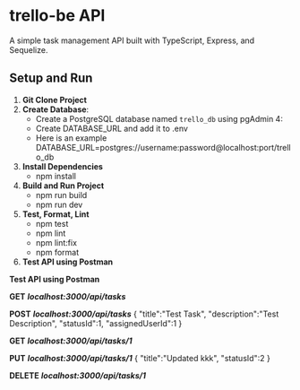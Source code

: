 # trello-be API

A simple task management API built with TypeScript, Express, and Sequelize.

## Setup and Run

1. **Git Clone Project**
2. **Create Database**:
   - Create a PostgreSQL database named `trello_db` using pgAdmin 4:
   - Create DATABASE_URL and add it to .env
   - Here is an example DATABASE_URL=postgres://username:password@localhost:port/trello_db
3. **Install Dependencies**
   - npm install
4. **Build and Run Project**
   - npm run build
   - npm run dev
5. **Test, Format, Lint**
   - npm test
   - npm lint
   - npm lint:fix
   - npm format
6. **Test API using Postman**


**Test API using Postman**

**GET**
***localhost:3000/api/tasks***

**POST**
***localhost:3000/api/tasks***
{
    "title":"Test Task",
    "description":"Test Description",
    "statusId":1,
    "assignedUserId":1
}

**GET**
***localhost:3000/api/tasks/1***

**PUT**
***localhost:3000/api/tasks/1***
{
    "title":"Updated kkk",
    "statusId":2
}

**DELETE**
***localhost:3000/api/tasks/1***
